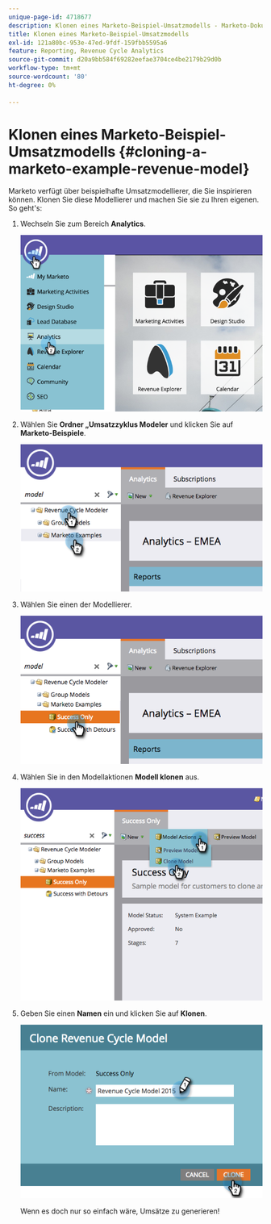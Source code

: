 ```yaml
---
unique-page-id: 4718677
description: Klonen eines Marketo-Beispiel-Umsatzmodells - Marketo-Dokumente - Produktdokumentation
title: Klonen eines Marketo-Beispiel-Umsatzmodells
exl-id: 121a80bc-953e-47ed-9fdf-159fbb5595a6
feature: Reporting, Revenue Cycle Analytics
source-git-commit: d20a9bb584f69282eefae3704ce4be2179b29d0b
workflow-type: tm+mt
source-wordcount: '80'
ht-degree: 0%

---
```


# Klonen eines Marketo-Beispiel-Umsatzmodells {#cloning-a-marketo-example-revenue-model}

Marketo verfügt über beispielhafte Umsatzmodellierer, die Sie inspirieren können. Klonen Sie diese Modellierer und machen Sie sie zu Ihren eigenen. So geht&#39;s:

1. Wechseln Sie zum Bereich **Analytics**.

   ![](assets/image2015-4-27-17-3a37-3a30.png)

1. Wählen Sie **Ordner „Umsatzzyklus Modeler** und klicken Sie auf **Marketo-Beispiele**.

   ![](assets/image2015-4-27-17-3a11-3a39.png)

1. Wählen Sie einen der Modellierer.

   ![](assets/image2015-4-27-17-3a33-3a11.png)

1. Wählen Sie in den Modellaktionen **Modell klonen** aus.

   ![](assets/image2015-4-27-17-3a18-3a29.png)

1. Geben Sie einen **Namen** ein und klicken Sie auf **Klonen**.

   ![](assets/image2015-4-27-17-3a20-3a22.png)

   Wenn es doch nur so einfach wäre, Umsätze zu generieren!
